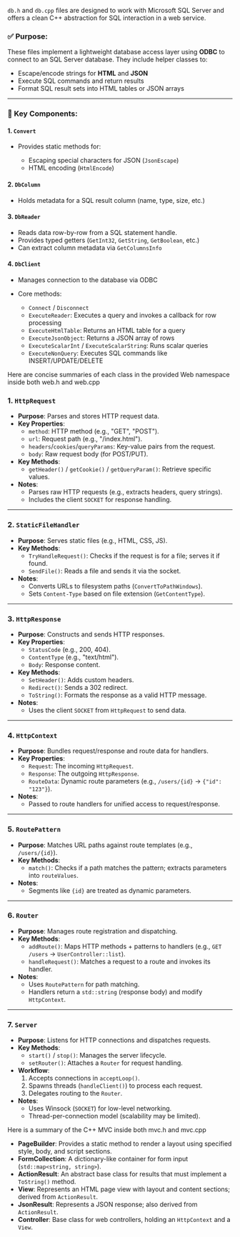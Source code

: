 `db.h` and `db.cpp` files are designed to work with Microsoft SQL Server and offers a clean C++ abstraction for SQL interaction in a web service.

### ✅ Purpose:

These files implement a lightweight database access layer using **ODBC** to connect to an SQL Server database. They include helper classes to:

* Escape/encode strings for **HTML** and **JSON**
* Execute SQL commands and return results
* Format SQL result sets into HTML tables or JSON arrays

---

### 🔧 Key Components:

#### 1. `Convert`

* Provides static methods for:

  * Escaping special characters for JSON (`JsonEscape`)
  * HTML encoding (`HtmlEncode`)

#### 2. `DbColumn`

* Holds metadata for a SQL result column (name, type, size, etc.)

#### 3. `DbReader`

* Reads data row-by-row from a SQL statement handle.
* Provides typed getters (`GetInt32`, `GetString`, `GetBoolean`, etc.)
* Can extract column metadata via `GetColumnsInfo`

#### 4. `DbClient`

* Manages connection to the database via ODBC
* Core methods:

  * `Connect` / `Disconnect`
  * `ExecuteReader`: Executes a query and invokes a callback for row processing
  * `ExecuteHtmlTable`: Returns an HTML table for a query
  * `ExecuteJsonObject`: Returns a JSON array of rows
  * `ExecuteScalarInt` / `ExecuteScalarString`: Runs scalar queries
  * `ExecuteNonQuery`: Executes SQL commands like INSERT/UPDATE/DELETE

Here are concise summaries of each class in the provided Web namespace inside both web.h and web.cpp

### **1. `HttpRequest`**
- **Purpose**: Parses and stores HTTP request data.
- **Key Properties**:
  - `method`: HTTP method (e.g., "GET", "POST").
  - `url`: Request path (e.g., "/index.html").
  - `headers`/`cookies`/`queryParams`: Key-value pairs from the request.
  - `body`: Raw request body (for POST/PUT).
- **Key Methods**:
  - `getHeader()` / `getCookie()` / `getQueryParam()`: Retrieve specific values.
- **Notes**:
  - Parses raw HTTP requests (e.g., extracts headers, query strings).
  - Includes the client `SOCKET` for response handling.

---

### **2. `StaticFileHandler`**
- **Purpose**: Serves static files (e.g., HTML, CSS, JS).
- **Key Methods**:
  - `TryHandleRequest()`: Checks if the request is for a file; serves it if found.
  - `SendFile()`: Reads a file and sends it via the socket.
- **Notes**:
  - Converts URLs to filesystem paths (`ConvertToPathWindows`).
  - Sets `Content-Type` based on file extension (`GetContentType`).

---

### **3. `HttpResponse`**
- **Purpose**: Constructs and sends HTTP responses.
- **Key Properties**:
  - `StatusCode` (e.g., 200, 404).
  - `ContentType` (e.g., "text/html").
  - `Body`: Response content.
- **Key Methods**:
  - `SetHeader()`: Adds custom headers.
  - `Redirect()`: Sends a 302 redirect.
  - `ToString()`: Formats the response as a valid HTTP message.
- **Notes**:
  - Uses the client `SOCKET` from `HttpRequest` to send data.

---

### **4. `HttpContext`**
- **Purpose**: Bundles request/response and route data for handlers.
- **Key Properties**:
  - `Request`: The incoming `HttpRequest`.
  - `Response`: The outgoing `HttpResponse`.
  - `RouteData`: Dynamic route parameters (e.g., `/users/{id}` → `{"id": "123"}`).
- **Notes**:
  - Passed to route handlers for unified access to request/response.

---

### **5. `RoutePattern`**
- **Purpose**: Matches URL paths against route templates (e.g., `/users/{id}`).
- **Key Methods**:
  - `match()`: Checks if a path matches the pattern; extracts parameters into `routeValues`.
- **Notes**:
  - Segments like `{id}` are treated as dynamic parameters.

---

### **6. `Router`**
- **Purpose**: Manages route registration and dispatching.
- **Key Methods**:
  - `addRoute()`: Maps HTTP methods + patterns to handlers (e.g., `GET /users` → `UserController::list`).
  - `handleRequest()`: Matches a request to a route and invokes its handler.
- **Notes**:
  - Uses `RoutePattern` for path matching.
  - Handlers return a `std::string` (response body) and modify `HttpContext`.

---

### **7. `Server`**
- **Purpose**: Listens for HTTP connections and dispatches requests.
- **Key Methods**:
  - `start()` / `stop()`: Manages the server lifecycle.
  - `setRouter()`: Attaches a `Router` for request handling.
- **Workflow**:
  1. Accepts connections in `acceptLoop()`.
  2. Spawns threads (`handleClient()`) to process each request.
  3. Delegates routing to the `Router`.
- **Notes**:
  - Uses Winsock (`SOCKET`) for low-level networking.
  - Thread-per-connection model (scalability may be limited).

Here is a summary of the C++ MVC inside both mvc.h and mvc.cpp

* **PageBuilder**: Provides a static method to render a layout using specified style, body, and script sections.
* **FormCollection**: A dictionary-like container for form input (`std::map<string, string>`).
* **ActionResult**: An abstract base class for results that must implement a `ToString()` method.
* **View**: Represents an HTML page view with layout and content sections; derived from `ActionResult`.
* **JsonResult**: Represents a JSON response; also derived from `ActionResult`.
* **Controller**: Base class for web controllers, holding an `HttpContext` and a `View`.


